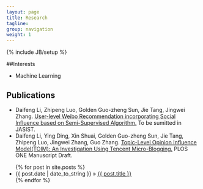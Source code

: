 ```yaml
---
layout: page
title: Research
tagline: 
group: navigation
weight: 1
---
```

{% include JB/setup %}

<!-- mindmeister ID,WIDTH,HEIGHT,ZOOM,LIVE_UPDATES,SHOW_SCROLLBARS %}-->
<!-- mindmeister 2529908,820,600,0.5,0,0 %} -->
##Interests
* Machine Learning
## Publications
* Daifeng Li, Zhipeng Luo, Golden Guo-zheng Sun, Jie Tang, Jingwei Zhang. [User-level Weibo Recommendation incorporating Social Influence based on Semi-Supervised Algorithm.](http://arxiv.org/abs/1210.7047) To be sumitted in JASIST.
* Daifeng Li, Ying Ding, Xin Shuai, Golden Guo-zheng Sun, Jie Tang, Zhipeng Luo, Jingwei Zhang, Guo Zhang. [Topic-Level Opinion Influence Model(TOIM): An Investigation Using Tencent Micro-Blogging.](http://arxiv.org/abs/1210.6497) PLOS ONE Manuscript Draft.
<ul class="posts">
  {% for post in site.posts %}
    <li><span>{{ post.date | date_to_string }}</span> &raquo; <a href="{{ BASE_PATH }}{{ post.url }}">{{ post.title }}</a></li>
  {% endfor %}
</ul>

